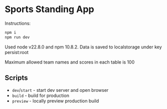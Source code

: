 # Sports Standing App

Instructions:
```sh
npm i
npm run dev
```

Used node v22.8.0 and npm 10.8.2. Data is saved to localstorage under key persist:root

Maximum allowed team names and scores in each table is 100

## Scripts

- `dev`/`start` - start dev server and open browser
- `build` - build for production
- `preview` - locally preview production build